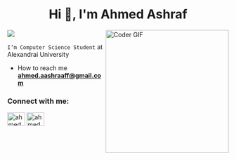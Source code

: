 <h1 align="center">Hi 👋, I'm Ahmed Ashraf</h1>
<a href="https://github.com/DenverCoder1/readme-typing-svg"><img src="https://camo.githubusercontent.com/c9d451df6491c875a1195f9c4a90c4c46bd54d6c22dfe39cbe37f6fc395d5bbc/68747470733a2f2f726561646d652d747970696e672d7376672e6865726f6b756170702e636f6d3f666f6e743d54696d652b4e65772b526f6d616e26636f6c6f723d2532334338424532352673697a653d32352663656e7465723d74727565267643656e7465723d747275652677696474683d363030266865696768743d313030266c696e65733d436f6d70757465722b536369656e63652b53747564656e743b436f6d70657469746976652b50726f6772616d6d65723b" data-canonical-src="https://readme-typing-svg.herokuapp.com?font=Time+New+Roman&amp;color=%23C8BE25&amp;size=25&amp;center=true&amp;vCenter=true&amp;width=600&amp;height=100&amp;lines=Computer+Science+Student;Competitive+Programmer;" style="max-width: 100%;"></a>
<img align="right" src="https://camo.githubusercontent.com/bdf64db7ecc488c26bedeca8dd6a4909eecb2f05b2d06698c14013fab5b4e5cf/68747470733a2f2f692e696d6775722e636f6d2f6d5649723230372e676966" alt="Coder GIF" height="280" data-canonical-src="https://i.imgur.com/mVIr207.gif" style="max-width: 100%; display: inline-block;" data-target="animated-image.originalImage">

 `I’m Computer Science Student` at Alexandrai University

- How to reach me **ahmed.aashraaff@gmail.com**

<h3 align="left">Connect with me:</h3>


<p align="left">
<a href="https://www.linkedin.com/in/ahmed-ashraf-08a785251/" target="blank"><img align="center" src="https://raw.githubusercontent.com/rahuldkjain/github-profile-readme-generator/master/src/images/icons/Social/linked-in-alt.svg" alt="ahmed_ashraf" height="30" width="40" /></a>
<a href="https://codeforces.com/profile/AhmedAshraf_18" target="blank"><img align="center" src="https://raw.githubusercontent.com/rahuldkjain/github-profile-readme-generator/master/src/images/icons/Social/codeforces.svg" alt="ahmed_ashraf" height="30" width="40" /></a>
</p>
